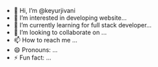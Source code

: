 - 👋 Hi, I’m @keyurjivani
- 👀 I’m interested in developing website...
- 🌱 I’m currently learning for full stack developer...
- 💞️ I’m looking to collaborate on ...
- 📫 How to reach me ...
- 😄 Pronouns: ...
- ⚡ Fun fact: ...

<!---
keyurjivani/keyurjivani is a ✨ special ✨ repository because its `README.md` (this file) appears on your GitHub profile.
You can click the Preview link to take a look at your changes.
--->
